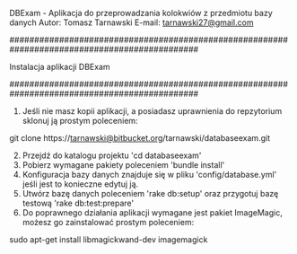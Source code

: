 DBExam - Aplikacja do przeprowadzania kolokwiów z przedmiotu bazy danych
Autor: Tomasz Tarnawski
E-mail: tarnawski27@gmail.com

##############################################################################################

Instalacja aplikacji DBExam

##############################################################################################

1. Jeśli nie masz kopii aplikacji, a posiadasz uprawnienia do repzytorium sklonuj ją prostym poleceniem:

git clone https://tarnawski@bitbucket.org/tarnawski/databaseexam.git

2. Przejdź do katalogu projektu 'cd databaseexam'
3. Pobierz wymagane pakiety poleceniem 'bundle install'
4. Konfiguracja bazy danych znajduje się w pliku 'config/database.yml' jeśli jest to konieczne edytuj ją.
5. Utwórz bazę danych poleceniem 'rake db:setup' oraz przygotuj bazę testową 'rake db:test:prepare'
6. Do poprawnego działania aplikacji wymagane jest pakiet ImageMagic, możesz go zainstalować prostym poleceniem:

sudo apt-get install libmagickwand-dev imagemagick




